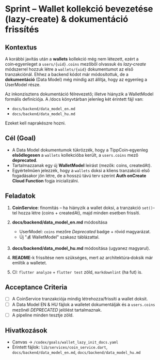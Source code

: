 # Sprint – Wallet kollekció bevezetése (lazy‑create) & dokumentáció frissítés

## Kontextus

A korábbi javítás után a **wallets** kollekció még nem létezett, ezért a
coin‑egyenleget a `users/{uid}.coins` mezőből olvassuk és *lazy‑create* módszerrel
hozzuk létre a `wallets/{uid}` dokumentumot az első tranzakciónál.  Ehhez a
backend kódot már módosítottuk, de a **dokumentáció** (Data Model) még mindig
azt állítja, hogy az egyenleg a UserModel része.

Az inkonzisztens dokumentáció félrevezető; illetve hiányzik a WalletModel
formális definíciója.  A /docs könyvtárban jelenleg két érintett fájl van:

* `docs/backend/data_model_en.md`
* `docs/backend/data_model_hu.md`

Ezeket kell naprakészre hozni.

## Cél (Goal)

* A Data Model dokumentumok tükrözzék, hogy a TippCoin‑egyenleg **elsődlegesen**
  a `wallets` kollekcióba került, a `users.coins` mező **deprecated**.
* Tartalmazzanak egy új **WalletModel** leírást (mezők: coins, createdAt).
* Egyértelműen jelezzék, hogy a `wallets` doksi a kliens tranzakció első
  fogadásakor jön létre, de a hosszú távú terv szerint **Auth onCreate Cloud
  Function** fogja inicializálni.

## Feladatok

1. **CoinService**: finomítás – ha hiányzik a wallet doksi, a tranzakció
   `set()`-tel hozza létre (coins + createdAt), majd minden esetben frissíti.
2. **docs/backend/data\_model\_en.md** módosítása

   * UserModel: `coins` mezőre *Deprecated* badge + rövid magyarázat.
   * Új "💰 WalletModel" szakasz táblázattal.
3. **docs/backend/data\_model\_hu.md** módosítása (ugyanez magyarul).
4. **README**-k frissítése nem szükséges, mert az architektúra‑doksik már
   említik a walletet.
5. CI: `flutter analyze` + `flutter test` zöld, `markdownlint` (ha fut) is.

## Acceptance Criteria

* [ ] A CoinService tranzakciója mindig létrehozza/frissíti a wallet doksit.
* [ ] A Data Model EN & HU fájlok a walletet dokumentálják és a `users.coins`
  mezőnél *DEPRECATED* jelölést tartalmaznak.
* [ ] A pipeline minden tesztje zöld.

## Hivatkozások

* Canvas → `/codex/goals/wallet_lazy_init_docs.yaml`
* Érintett fájlok: `lib/services/coin_service.dart`,
  `docs/backend/data_model_en.md`, `docs/backend/data_model_hu.md`
